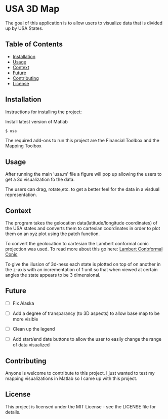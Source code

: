 # USA 3D Map

The goal of this application is to allow users to visualize data that is divided up by USA States.

## Table of Contents

- [Installation](#installation)
- [Usage](#usage)
- [Context](#context)
- [Future](#future)
- [Contributing](#contributing)
- [License](#license)

## Installation

Instructions for installing the project:

Install latest version of Matlab


``` bash
$ usa
```

The required add-ons to run this project are the Financial Toolbox and the Mapping Toolbox
## Usage
After running the main 'usa.m' file a figure will pop up allowing the users to get a 3d visualization fo the data.

The users can drag, rotate,etc. to get a better feel for the data in a visdual representation.

## Context
The program takes the gelocation data(latitude/longitude coordinates) of the USA states and converts them to cartesian coordinates in order to plot them on an xyz plot using the patch function.

To convert the geolocation to cartesian the Lambert conformal conic projection was used. To read more about this go here: [Lambert Conbformal Conic](https://desktop.arcgis.com/en/arcmap/latest/map/projections/lambert-conformal-conic.htm#:~:text=The%20Lambert%20conformal%20conic%20map,west%20orientation%20at%20mid%2Dlatitudes.) 

To give the illusion of 3d-ness each state is plotted on top of on another in the z-axis with an incrementation of 1 unit so that when viewed at certain angles the state appears to be 3 dimensional.

## Future
- [ ] Fix Alaska
- [ ] Add a degree of transparancy (to 3D aspects) to allow base map to be more visible
- [ ] Clean up the legend
- [ ] Add start/end date buttons to allow the user to easily change the range of data visualized


## Contributing
Anyone is welcome to contribute to this project.
I just wanted to test my mapping visualizations in Matlab so I came up with this project.

## License
This project is licensed under the MIT License - see the LICENSE file for details.
